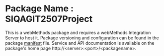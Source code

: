 # Package Name : SIQAGIT2507Project
This is a webMethods package and requires a webMethods Integration Server to host it. Package versioning and configuration can be found in the package [manifest](./SIQAGIT2507Project/manifest.v3) file. Service and API documentation is available on the package's home page http://&lt;server&gt;:&lt;port&gt;/&lt;packagename>.